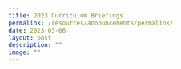 ```yaml
---
title: 2023 Curriculum Briefings
permalink: /resources/announcements/permalink/
date: 2023-03-06
layout: post
description: ""
image: ""
---
```

